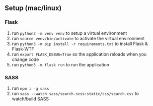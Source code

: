 ## Setup (mac/linux)
### Flask
1. run `python3 -m venv venv` to setup a virtual environment 
2. run `source venv/bin/activate` to activate the virtual environment
3. run `python3 -m pip install -r requirements.txt` to install Flask & Flask-WTF
4. run `export FLASK_DEBUG=True` so the application reloads when you change code
4. run `python3 -m flask run` to run the application
### SASS
1. run `npm i -g sass`
2. run `sass --watch sass/search.scss:static/css/search.css` to watch/build SASS